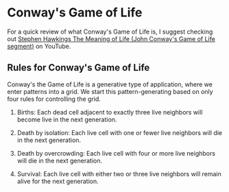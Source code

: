 # Conway's Game of Life

For a quick review of what Conway's Game of Life is, I suggest checking out [Stephen Hawkings The Meaning of Life (John Conway's Game of Life segment)](https://youtu.be/CgOcEZinQ2I) on YouTube.

## Rules for Conway's Game of Life
Conway's the Game of Life is a generative type of application, where we enter patterns into a grid. We start this pattern-generating based on only four rules for controlling the grid.

1.  Births: Each dead cell adjacent to exactly three live neighbors will become live in the next generation.

2.  Death by isolation: Each live cell with one or fewer live neighbors will die in the next generation.

3.  Death by overcrowding: Each live cell with four or more live neighbors will die in the next generation.

4.  Survival: Each live cell with either two or three live neighbors will remain alive for the next generation.